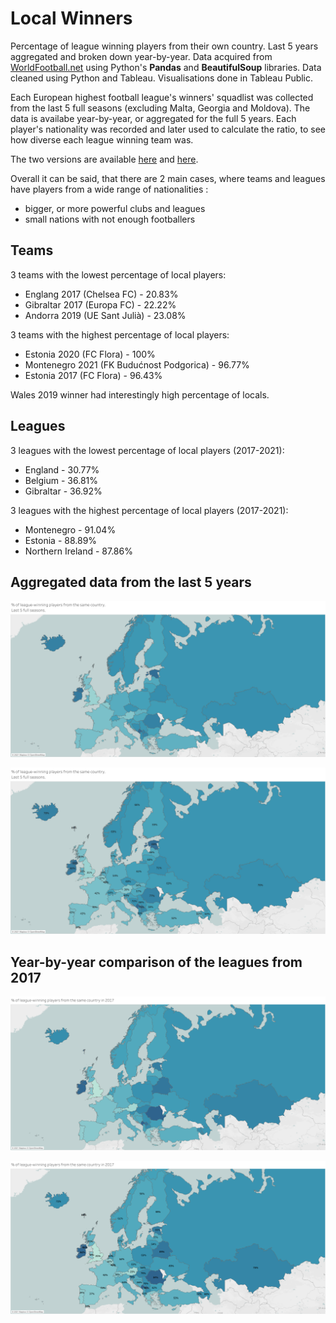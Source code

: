 # Local Winners 
Percentage of league winning players from their own country. Last 5 years aggregated and broken down year-by-year.
Data acquired from [WorldFootball.net](https://www.worldfootball.net/continents/uefa/) using Python's **Pandas** and **BeautifulSoup** libraries.
Data cleaned using Python and Tableau. Visualisations done in Tableau Public.

Each European highest football league's winners' squadlist was collected from the last 5 full seasons (excluding Malta, Georgia and Moldova). The data is availabe year-by-year, or aggregated for the full 5 years.
Each player's nationality was recorded and later used to calculate the ratio, to see how diverse each league winning team was.

The two versions are available [here](https://public.tableau.com/app/profile/tibor.toth/viz/LeagueWinnersfromthesamecountry-5years/Sheet2) and [here](https://public.tableau.com/app/profile/tibor.toth/viz/Year-by-yearleague-winningplayersfromthesamecountry/Sheet1).


Overall it can be said, that there are 2 main cases, where teams and leagues have players from a wide range of nationalities :
- bigger, or more powerful clubs and leagues
- small nations with not enough footballers

## Teams
3 teams with the lowest percentage of local players:
- Englang 2017 (Chelsea FC) - 20.83%
- Gibraltar 2017 (Europa FC) - 22.22%
- Andorra 2019 (UE Sant Julià) - 23.08%

3 teams with the highest percentage of local players:
- Estonia 2020 (FC Flora) - 100%
- Montenegro 2021 (FK Budućnost Podgorica) - 96.77%
- Estonia 2017 (FC Flora) - 96.43%

Wales 2019 winner had interestingly high percentage of locals.

## Leagues
3 leagues with the lowest percentage of local players (2017-2021):
- England - 30.77%
- Belgium - 36.81%
- Gibraltar - 36.92%

3 leagues with the highest percentage of local players (2017-2021):
- Montenegro - 91.04%
- Estonia - 88.89%
- Northern Ireland - 87.86%

## Aggregated data from the last 5 years
![](5-year-no-label.png) 

![](5-year-label.png) 

## Year-by-year comparison of the leagues from 2017
![](1-year-no-label.png) 

![](1-year-label.png) 
